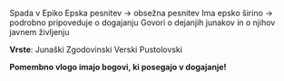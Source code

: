 Spada v Epiko
Epska pesnitev -> obsežna pesnitev
Ima epsko širino -> podrobno pripoveduje o dogajanju
Govori o dejanjih junakov in o njihov javnem življenju

**Vrste**: Junaški Zgodovinski Verski Pustolovski

**Pomembno vlogo imajo bogovi, ki posegajo v dogajanje!**
